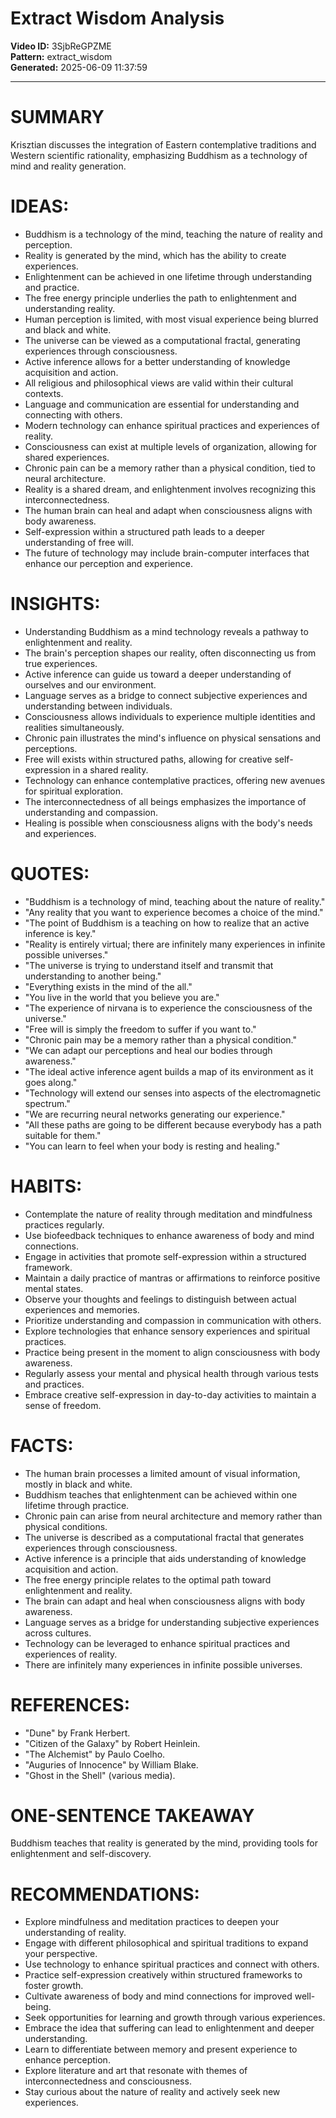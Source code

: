 # Extract Wisdom Analysis

**Video ID:** 3SjbReGPZME  
**Pattern:** extract_wisdom  
**Generated:** 2025-06-09 11:37:59  

---

# SUMMARY
Krisztian discusses the integration of Eastern contemplative traditions and Western scientific rationality, emphasizing Buddhism as a technology of mind and reality generation.

# IDEAS:
- Buddhism is a technology of the mind, teaching the nature of reality and perception.
- Reality is generated by the mind, which has the ability to create experiences.
- Enlightenment can be achieved in one lifetime through understanding and practice.
- The free energy principle underlies the path to enlightenment and understanding reality.
- Human perception is limited, with most visual experience being blurred and black and white.
- The universe can be viewed as a computational fractal, generating experiences through consciousness.
- Active inference allows for a better understanding of knowledge acquisition and action.
- All religious and philosophical views are valid within their cultural contexts.
- Language and communication are essential for understanding and connecting with others.
- Modern technology can enhance spiritual practices and experiences of reality.
- Consciousness can exist at multiple levels of organization, allowing for shared experiences.
- Chronic pain can be a memory rather than a physical condition, tied to neural architecture.
- Reality is a shared dream, and enlightenment involves recognizing this interconnectedness.
- The human brain can heal and adapt when consciousness aligns with body awareness.
- Self-expression within a structured path leads to a deeper understanding of free will.
- The future of technology may include brain-computer interfaces that enhance our perception and experience.

# INSIGHTS:
- Understanding Buddhism as a mind technology reveals a pathway to enlightenment and reality.
- The brain's perception shapes our reality, often disconnecting us from true experiences.
- Active inference can guide us toward a deeper understanding of ourselves and our environment.
- Language serves as a bridge to connect subjective experiences and understanding between individuals.
- Consciousness allows individuals to experience multiple identities and realities simultaneously.
- Chronic pain illustrates the mind's influence on physical sensations and perceptions.
- Free will exists within structured paths, allowing for creative self-expression in a shared reality.
- Technology can enhance contemplative practices, offering new avenues for spiritual exploration.
- The interconnectedness of all beings emphasizes the importance of understanding and compassion.
- Healing is possible when consciousness aligns with the body's needs and experiences.

# QUOTES:
- "Buddhism is a technology of mind, teaching about the nature of reality."
- "Any reality that you want to experience becomes a choice of the mind."
- "The point of Buddhism is a teaching on how to realize that an active inference is key."
- "Reality is entirely virtual; there are infinitely many experiences in infinite possible universes."
- "The universe is trying to understand itself and transmit that understanding to another being."
- "Everything exists in the mind of the all."
- "You live in the world that you believe you are."
- "The experience of nirvana is to experience the consciousness of the universe."
- "Free will is simply the freedom to suffer if you want to."
- "Chronic pain may be a memory rather than a physical condition."
- "We can adapt our perceptions and heal our bodies through awareness."
- "The ideal active inference agent builds a map of its environment as it goes along."
- "Technology will extend our senses into aspects of the electromagnetic spectrum."
- "We are recurring neural networks generating our experience."
- "All these paths are going to be different because everybody has a path suitable for them."
- "You can learn to feel when your body is resting and healing."

# HABITS:
- Contemplate the nature of reality through meditation and mindfulness practices regularly.
- Use biofeedback techniques to enhance awareness of body and mind connections.
- Engage in activities that promote self-expression within a structured framework.
- Maintain a daily practice of mantras or affirmations to reinforce positive mental states.
- Observe your thoughts and feelings to distinguish between actual experiences and memories.
- Prioritize understanding and compassion in communication with others.
- Explore technologies that enhance sensory experiences and spiritual practices.
- Practice being present in the moment to align consciousness with body awareness.
- Regularly assess your mental and physical health through various tests and practices.
- Embrace creative self-expression in day-to-day activities to maintain a sense of freedom.

# FACTS:
- The human brain processes a limited amount of visual information, mostly in black and white.
- Buddhism teaches that enlightenment can be achieved within one lifetime through practice.
- Chronic pain can arise from neural architecture and memory rather than physical conditions.
- The universe is described as a computational fractal that generates experiences through consciousness.
- Active inference is a principle that aids understanding of knowledge acquisition and action.
- The free energy principle relates to the optimal path toward enlightenment and reality.
- The brain can adapt and heal when consciousness aligns with body awareness.
- Language serves as a bridge for understanding subjective experiences across cultures.
- Technology can be leveraged to enhance spiritual practices and experiences of reality.
- There are infinitely many experiences in infinite possible universes.

# REFERENCES:
- "Dune" by Frank Herbert.
- "Citizen of the Galaxy" by Robert Heinlein.
- "The Alchemist" by Paulo Coelho.
- "Auguries of Innocence" by William Blake.
- "Ghost in the Shell" (various media).

# ONE-SENTENCE TAKEAWAY
Buddhism teaches that reality is generated by the mind, providing tools for enlightenment and self-discovery.

# RECOMMENDATIONS:
- Explore mindfulness and meditation practices to deepen your understanding of reality.
- Engage with different philosophical and spiritual traditions to expand your perspective.
- Use technology to enhance spiritual practices and connect with others.
- Practice self-expression creatively within structured frameworks to foster growth.
- Cultivate awareness of body and mind connections for improved well-being.
- Seek opportunities for learning and growth through various experiences.
- Embrace the idea that suffering can lead to enlightenment and deeper understanding.
- Learn to differentiate between memory and present experience to enhance perception.
- Explore literature and art that resonate with themes of interconnectedness and consciousness.
- Stay curious about the nature of reality and actively seek new experiences.